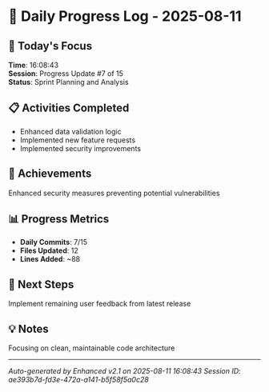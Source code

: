 # 📅 Daily Progress Log - 2025-08-11

## 🎯 Today's Focus
**Time**: 16:08:43  
**Session**: Progress Update #7 of 15  
**Status**: Sprint Planning and Analysis

## 📋 Activities Completed
- Enhanced data validation logic
- Implemented new feature requests
- Implemented security improvements

## 🚀 Achievements
Enhanced security measures preventing potential vulnerabilities

## 📊 Progress Metrics
- **Daily Commits**: 7/15
- **Files Updated**: 12
- **Lines Added**: ~88

## 🎯 Next Steps
Implement remaining user feedback from latest release

## 💡 Notes
Focusing on clean, maintainable code architecture

---
*Auto-generated by Enhanced v2.1 on 2025-08-11 16:08:43*
*Session ID: ae393b7d-fd3e-472a-a141-b5f58f5a0c28*